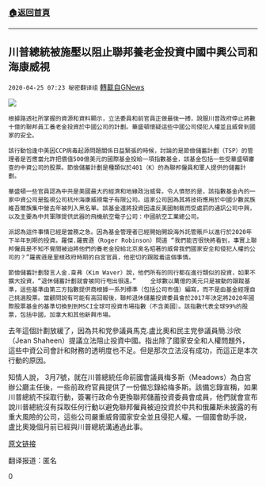 ###  [:house:返回首頁](https://github.com/ourhimalayas/txt)
---

## 川普總統被施壓以阻止聯邦養老金投資中國中興公司和海康威視
`2020-04-25 07:23 秘密翻译组` [轉載自GNews](https://gnews.org/zh-hant/184148/)

![](https://s3.amazonaws.com/gnews-media-offload/wp-content/uploads/2020/04/25071754/1-217.jpg)
```
根據路透社所掌握的資源和資料顯示，立法委員和前官員正做最後一搏，說服川普政府停止將數十億的聯邦員工養老金投資於中國公司的計劃。華盛頓懷疑這些中國公司侵犯人權並且威脅到國家的安全。

該行動恰逢中美因CCP病毒起源問題關係日益緊張的時候，討論的是節儉儲蓄計劃（TSP）的管理者是否應當允許把價值500億美元的國際基金投給一項指數基金，該基金包括一些受華盛頓審查的中資公司的股票。節儉儲蓄計劃是種類似於401（K）的為聯邦僱員和軍人提供的儲蓄計劃。

華盛頓一些官員認為中共是美國最大的經濟和地緣政治威脅。令人憤怒的是，該指數基金內的一家中資公司是監視公司杭州海康威視電子有限公司。這家公司因為其將技術應用於中國少數民族維吾爾族集中營去年被列入黑名單。該基金還將投資因違反美國制裁而受處罰的通訊公司中興，以及主要為中共軍隊提供武器的飛機航空電子公司：中國航空工業總公司。

派認為這件事情已經是當務之急。因為基金管理者已經開始開設海外託管賬戶以進行於2020年下半年到期的投資。羅傑.羅賓遜（Roger Robinson）問道 “我們能否很快將看到，事實上聯邦僱員是不知不覺間被迫將他們的養老金投給北京臭名昭著的威脅我們國家安全和侵犯人權的公司的？”羅賓遜是里根政府時期的白宮官員，他密切的跟蹤着這個事情。 

節儉儲蓄計劃發言人金.韋弗（Kim Waver）說，他們所有的同行都在進行類似的投資，如果不擴大投資，“退休儲蓄計劃就會被同行甩出很遠。”    全球數以萬億的美元只是被動的跟蹤基準，這些基準由第三方指數提供商根據一系列標準（包括公司市值）編寫，而不是由基金經理自己挑選股票。當顧問說有可能有高回報後，聯邦退休儲蓄投資委員會於2017年決定將2020年國際股票基金的基準切換到到MSCI全球可投資市場指數（不含美國）。該指數代表全球99%的股票，包括中國，加拿大和其他新興市場。 
```

去年這個計劃放緩了，因為共和党參議員馬克.盧比奧和民主党參議員簡.沙欣（Jean Shaheen）提議立法阻止投資中國。指出除了國家安全和人權問題外， 這些中資公司會計和財務的透明度也不足。但是那次立法沒有成功，而這正是本次行動的原因。

知情人說， 3月7號，就在川普總統任命前國會議員梅多斯（Meadows）為白宮辦公廳主任後，一些前政府官員提供了一份備忘錄給梅多斯。該備忘錄宣稱，如果川普總統不採取行動，簽署行政命令更換聯邦儲蓄投資委員會成員，他們就會宣布說川普總統沒有採取任何行動以避免聯邦僱員被迫投資於中共和俄羅斯未披露的有重大風險的公司，這些公司嚴重威脅國家安全並且侵犯人權。一個國會助手說， 盧比奧幾個月前已經與川普總統溝通過此事。

[原文链接](https://www.reuters.com/article/us-usa-china-investments-exclusive-idUSKCN2231FE)

翻译报道：匿名

0
